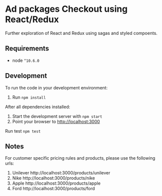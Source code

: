 # Ad packages Checkout using React/Redux

Further exploration of React and Redux using sagas and styled compoents.

## Requirements
* node `^10.6.0`

Development
-----------
To run the code in your development environment:

1. Run `npm install`

After all dependencies installed:

1. Start the development server with `npm start`
2. Point your browser to [http://localhost:3000](http://localhost:3000)

Run test
`npm test`

Notes
-----------
For customer specific pricing rules and products, please use the following urls:

1. Unilever http://localhost:3000/products/unilever
2. Nike http://localhost:3000/products/nike
2. Apple http://localhost:3000/products/apple
3. Ford http://localhost:3000/products/ford